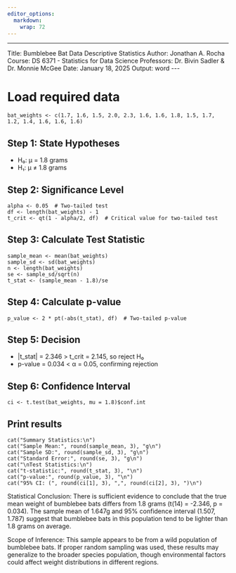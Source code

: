 ```yaml
---
editor_options: 
  markdown: 
    wrap: 72
---
```


------------------------------------------------------------------------

Title: Bumblebee Bat Data Descriptive Statistics Author: Jonathan A.
Rocha Course: DS 6371 - Statistics for Data Science Professors: Dr.
Bivin Sadler & Dr. Monnie McGee Date: January 18, 2025 Output: word ---

# Load required data

```{r}
bat_weights <- c(1.7, 1.6, 1.5, 2.0, 2.3, 1.6, 1.6, 1.8, 1.5, 1.7, 1.2, 1.4, 1.6, 1.6, 1.6)
```

## Step 1: State Hypotheses

-   H₀: μ = 1.8 grams
-   H₁: μ ≠ 1.8 grams

## Step 2: Significance Level

```{r}
alpha <- 0.05  # Two-tailed test
df <- length(bat_weights) - 1
t_crit <- qt(1 - alpha/2, df)  # Critical value for two-tailed test
```

## Step 3: Calculate Test Statistic

```{r}
sample_mean <- mean(bat_weights)
sample_sd <- sd(bat_weights)
n <- length(bat_weights)
se <- sample_sd/sqrt(n)
t_stat <- (sample_mean - 1.8)/se
```

## Step 4: Calculate p-value

```{r}
p_value <- 2 * pt(-abs(t_stat), df)  # Two-tailed p-value
```

## Step 5: Decision

-   \|t_stat\| = 2.346 \> t_crit = 2.145, so reject H₀
-   p-value = 0.034 \< α = 0.05, confirming rejection

## Step 6: Confidence Interval

```{r}
ci <- t.test(bat_weights, mu = 1.8)$conf.int
```

## Print results

```{r}
cat("Summary Statistics:\n")
cat("Sample Mean:", round(sample_mean, 3), "g\n")
cat("Sample SD:", round(sample_sd, 3), "g\n")
cat("Standard Error:", round(se, 3), "g\n")
cat("\nTest Statistics:\n")
cat("t-statistic:", round(t_stat, 3), "\n")
cat("p-value:", round(p_value, 3), "\n")
cat("95% CI: (", round(ci[1], 3), ",", round(ci[2], 3), ")\n")
```

Statistical Conclusion: There is sufficient evidence to conclude that
the true mean weight of bumblebee bats differs from 1.8 grams (t(14) =
-2.346, p = 0.034). The sample mean of 1.647g and 95% confidence
interval (1.507, 1.787) suggest that bumblebee bats in this population
tend to be lighter than 1.8 grams on average.

Scope of Inference: This sample appears to be from a wild population of
bumblebee bats. If proper random sampling was used, these results may
generalize to the broader species population, though environmental
factors could affect weight distributions in different regions.
